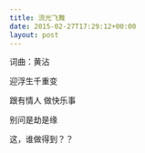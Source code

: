 ```yaml
---
title: 流光飞舞
date: 2015-02-27T17:29:12+00:00
layout: post
---
```

词曲：黄沾

迎浮生千重变
  
跟有情人 做快乐事
  
别问是劫是缘

这，谁做得到？？
